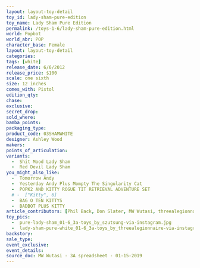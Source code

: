 ```yaml
---
layout: layout-toy-detail 
toy_id: lady-sham-pure-edition
toy_name: Lady Sham Pure Edition
permalink: /toys-1-6/lady-sham-pure-edition.html
world: Popbot
world_abr: POP
character_base: Female
layout: layout-toy-detail
categories: 
tags: [white]
release_date: 6/6/2012
release_price: $100 
scale: one sixth
size: 12 inches
comes_with: Pistol
edition_qty: 
chase: 
exclusive: 
secret_drop: 
sold_where: 
bamba_points: 
packaging_type: 
product_code: 03SHAMWHITE
designer: Ashley Wood
makers: 
points_of_articulation: 
variants: 
  -  Shit Mood Lady Sham
  -  Red Devil Lady Sham
you_might_also_like: 
  -  Tomorrow Andy
  -  Yesterday Andy Plus Mompty The Singularity Cat
  -  POPK2 AND KITTY ROGUE TIT RETRIEVAL ADVENTURE SET
  # -  ["Kitty", 6]
  -  BAG O TEN KITTYS
  -  BADBOT PLUS KITTY
article_contributors: [Phil Back, Don Slater, MW Wutasi, threealegionnaire, szutsung]
toy_pics: 
  -  pure-lady-sham_01-6_3a-toys_by_szutsung-via-instagram.jpg
  -  lady-sham-pure-white_01-6_3a-toys_by_threealegionnaire-via-instagram.jpg
backstory: 
sale_type: 
event_exclusive: 
event_details: 
source_doc: MW Wutasi - 3A spreadsheet - 01-15-2019
---
```

 